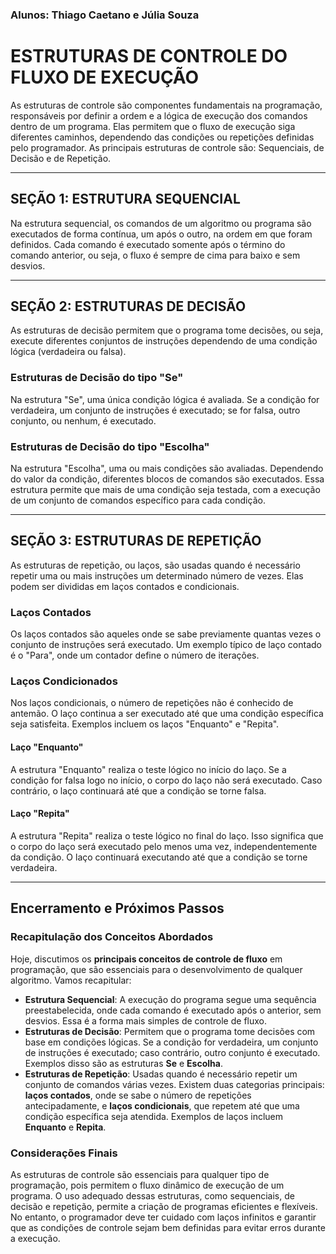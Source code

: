 ### Alunos: Thiago Caetano e Júlia Souza

# ESTRUTURAS DE CONTROLE DO FLUXO DE EXECUÇÃO

As estruturas de controle são componentes fundamentais na programação, responsáveis por definir a ordem e a lógica de execução dos comandos dentro de um programa. Elas permitem que o fluxo de execução siga diferentes caminhos, dependendo das condições ou repetições definidas pelo programador. As principais estruturas de controle são: Sequenciais, de Decisão e de Repetição.

---

## SEÇÃO 1: ESTRUTURA SEQUENCIAL

Na estrutura sequencial, os comandos de um algoritmo ou programa são executados de forma contínua, um após o outro, na ordem em que foram definidos. Cada comando é executado somente após o término do comando anterior, ou seja, o fluxo é sempre de cima para baixo e sem desvios.

---

## SEÇÃO 2: ESTRUTURAS DE DECISÃO

As estruturas de decisão permitem que o programa tome decisões, ou seja, execute diferentes conjuntos de instruções dependendo de uma condição lógica (verdadeira ou falsa). 

### Estruturas de Decisão do tipo "Se"
Na estrutura "Se", uma única condição lógica é avaliada. Se a condição for verdadeira, um conjunto de instruções é executado; se for falsa, outro conjunto, ou nenhum, é executado.

### Estruturas de Decisão do tipo "Escolha"
Na estrutura "Escolha", uma ou mais condições são avaliadas. Dependendo do valor da condição, diferentes blocos de comandos são executados. Essa estrutura permite que mais de uma condição seja testada, com a execução de um conjunto de comandos específico para cada condição.

---

## SEÇÃO 3: ESTRUTURAS DE REPETIÇÃO

As estruturas de repetição, ou laços, são usadas quando é necessário repetir uma ou mais instruções um determinado número de vezes. Elas podem ser divididas em laços contados e condicionais.

### Laços Contados
Os laços contados são aqueles onde se sabe previamente quantas vezes o conjunto de instruções será executado. Um exemplo típico de laço contado é o "Para", onde um contador define o número de iterações.

### Laços Condicionados
Nos laços condicionais, o número de repetições não é conhecido de antemão. O laço continua a ser executado até que uma condição específica seja satisfeita. Exemplos incluem os laços "Enquanto" e "Repita".

#### Laço "Enquanto"
A estrutura "Enquanto" realiza o teste lógico no início do laço. Se a condição for falsa logo no início, o corpo do laço não será executado. Caso contrário, o laço continuará até que a condição se torne falsa.

#### Laço "Repita"
A estrutura "Repita" realiza o teste lógico no final do laço. Isso significa que o corpo do laço será executado pelo menos uma vez, independentemente da condição. O laço continuará executando até que a condição se torne verdadeira.

---

## Encerramento e Próximos Passos

### Recapitulação dos Conceitos Abordados
Hoje, discutimos os **principais conceitos de controle de fluxo** em programação, que são essenciais para o desenvolvimento de qualquer algoritmo. Vamos recapitular:

- **Estrutura Sequencial**: A execução do programa segue uma sequência preestabelecida, onde cada comando é executado após o anterior, sem desvios. Essa é a forma mais simples de controle de fluxo.
- **Estruturas de Decisão**: Permitem que o programa tome decisões com base em condições lógicas. Se a condição for verdadeira, um conjunto de instruções é executado; caso contrário, outro conjunto é executado. Exemplos disso são as estruturas **Se** e **Escolha**.
- **Estruturas de Repetição**: Usadas quando é necessário repetir um conjunto de comandos várias vezes. Existem duas categorias principais: **laços contados**, onde se sabe o número de repetições antecipadamente, e **laços condicionais**, que repetem até que uma condição específica seja atendida. Exemplos de laços incluem **Enquanto** e **Repita**.

### Considerações Finais

As estruturas de controle são essenciais para qualquer tipo de programação, pois permitem o fluxo dinâmico de execução de um programa. O uso adequado dessas estruturas, como sequenciais, de decisão e repetição, permite a criação de programas eficientes e flexíveis. No entanto, o programador deve ter cuidado com laços infinitos e garantir que as condições de controle sejam bem definidas para evitar erros durante a execução.


